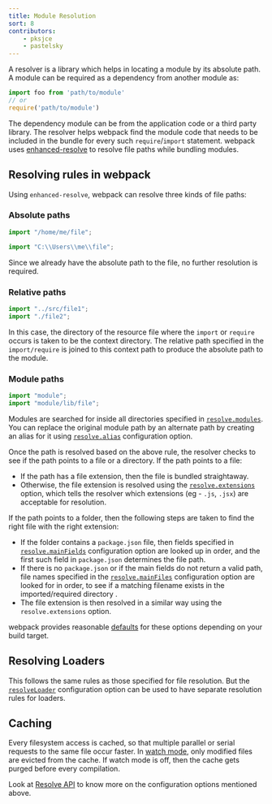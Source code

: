 ```yaml
---
title: Module Resolution
sort: 8
contributors:
    - pksjce
    - pastelsky
---
```


A resolver is a library which helps in locating a module by its absolute path.
A module can be required as a dependency from another module as:

```js
import foo from 'path/to/module'
// or
require('path/to/module')
```

The dependency module can be from the application code or a third party library. The resolver helps
webpack find the module code that needs to be included in the bundle for every such `require`/`import` statement.
webpack uses [enhanced-resolve](https://github.com/webpack/enhanced-resolve) to resolve file paths while bundling modules.

## Resolving rules in webpack

Using `enhanced-resolve`, webpack can resolve three kinds of file paths:

### Absolute paths

```js
import "/home/me/file";

import "C:\\Users\\me\\file";
```

Since we already have the absolute path to the file, no further resolution is required.

### Relative paths

```js
import "../src/file1";
import "./file2";
```

In this case, the directory of the resource file where the `import` or `require` occurs is taken to be the context directory. The relative path specified in the `import/require` is joined to this context path to produce the absolute path to the module.

### Module paths

```js
import "module";
import "module/lib/file";
```

Modules are searched for inside all directories specified in [`resolve.modules`](/configuration/resolve/#resolve-modules).
You can replace the original module path by an alternate path by creating an alias for it using [`resolve.alias`](/configuration/resolve/#resolve-alias) configuration option.

Once the path is resolved based on the above rule, the resolver checks to see if the path points to a file or a directory. If the path points to a file:
* If the path has a file extension, then the file is bundled straightaway.
* Otherwise, the file extension is resolved using the [`resolve.extensions`](/configuration/resolve/#resolve-extensions) option, which tells the resolver which extensions (eg - `.js`, `.jsx`) are acceptable for resolution.

If the path points to a folder, then the following steps are taken to find the right file with the right extension:
* If the folder contains a `package.json` file, then fields specified in [`resolve.mainFields`](/configuration/resolve/#resolve-mainfields) configuration option are looked up in order, and the first such field in `package.json` determines the file path. 
* If there is no `package.json` or if the main fields do not return a valid path, file names specified in the [`resolve.mainFiles`](/configuration/resolve/#resolve-mainfiles) configuration option are looked for in order, to see if a matching filename exists in the imported/required directory .
* The file extension is then resolved in a similar way using the `resolve.extensions` option.

webpack provides reasonable [defaults](/configuration/resolve) for these options depending on your build target.

## Resolving Loaders

This follows the same rules as those specified for file resolution. But the [`resolveLoader`](/configuration/resolve/#resolveloader) configuration option can be used to have separate resolution rules for loaders.

## Caching

Every filesystem access is cached, so that multiple parallel or serial requests to the same file occur faster. In [watch mode](/configuration/watch/#watch), only modified files are evicted from the cache. If watch mode is off, then the cache gets purged before every compilation.


Look at [Resolve API](/configuration/resolve) to know more on the configuration options mentioned above.

